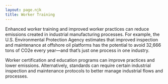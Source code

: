 ```yaml
---
layout: page.njk
title: Worker Training
---
```

Enhanced worker training and improved worker practices can reduce emissions created in industrial manufacturing processes.  For example, the U.S. Environmental Protection Agency estimates that improved inspection and maintenance at offshore oil platforms has the potential to avoid 32,666 tons of CO2e every year—and that’s just one process in one industry.

Worker certification and education programs can improve practices and lower emissions.  Alternatively, standards can require certain industrial inspection and maintenance protocols to better manage industrial flows and processes.

